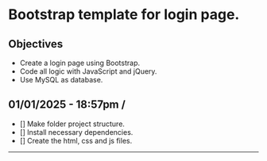# Bootstrap template for login page.

## Objectives

- Create a login page using Bootstrap.
- Code all logic with JavaScript and jQuery.
- Use MySQL as database.

## 01/01/2025 - 18:57pm /

- [] Make folder project structure.
- [] Install necessary dependencies.
- [] Create the html, css and js files.

---
